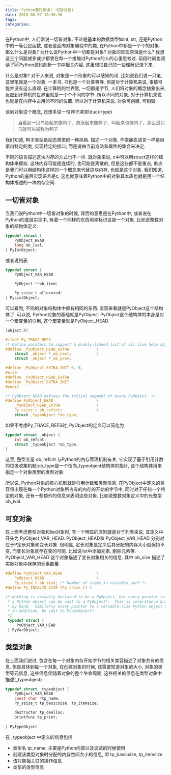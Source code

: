 ```yaml
---
title: Python源码解读(一切皆对象)
date: 2018-08-07 10:30:36
tags:
categories:
---
```


在Python中, 人们常说一切皆对象. 不论是基本的数据类型如int, str, 还是Python中的一等公民函数, 或者是面向对象编程中的类, 在Python中都是一个个的对象. 那么什么是对象? 为什么说Python中一切都是对象? 对象的实现原理是什么? 我想这三个问题或多或少都曾在每一个接触过Python的人的心里思考过. 前段时间也阅读了![Python源码剖析](https://book.douban.com/subject/3117898/)一书中相关内容, 这里想把自己的一些理解记录下来.

什么是对象? 对于人来说, 对象是一个形象的可以感知的词. 比如说我们说一只笔, 这里笔就是一个对象; 一本书, 书也是一个对象等等. 但是对于计算机来说, 事情可能并没有这么直观. 在计算机的世界里, 一切都是字节, 人们将对象的概念抽象出来, 反应到计算机的世界里就是一个个不同的字节. 所以不同的对象, 对于计算机来说也就是在内存中占用的不同的位置. 所以对于计算机来说, 对象可创建, 可销毁. 

谈到对象这个概念, 还想多说一句*鸭子类型*(duck type)

> 当看到一只鸟走起来像鸭子、游泳起来像鸭子、叫起来也像鸭子，那么这只鸟就可以被称为鸭子

我们知道, 鸭子类型是动态类型的一种风格. 描述一个对象, 不像静态语言一样是继承自特定的类, 实现特定的接口; 而是说由当前方法和属性的集合来决定.

不同的语言描述这块内存的方式也不一样. 就对象来说, c中可以用struct这样的结构体来模拟. 这块内存可能是连续的, 也可能是离散的, 但是这些都不是重点, 重点是我们可以用结构体这样的一个概念来代替这块内存, 也就是这个对象. 我们知道, Python的底层实现语言是c, 这也就意味着Python中的对象其本质也就是用一个结构体描述的一块内存空间. 

## 一切皆对象
当我们说Python中一切皆对象的时候, 背后的意思是在Python中, 或者说在Python的底层实现中, 有着一个同样的东西用来标识这是一个对象. 比如说整数对象的结构体定义:

```C
typedef struct {
    PyObject_HEAD
    long ob_ival;
} PyIntObject;
```

或者说列表
```c
typedef struct {
    PyObject_VAR_HEAD

    PyObject **ob_item;

    Py_ssize_t allocated;
} PyListObject;
```

可以看到, 不同的对象结构体中都有相同的东西. 直观来看就是PyObject这个结构体了. 可以说, Python对象的基础就是PyObject. PyObject这个结构体的本身是对一个宏变量的引用, 这个宏变量就是PyObject_HEAD.

```c
[object.h]

#ifdef Py_TRACE_REFS
/* Define pointers to support a doubly-linked list of all live heap objects. */
#define _PyObject_HEAD_EXTRA            \
    struct _object *_ob_next;           \
    struct _object *_ob_prev;

#define _PyObject_EXTRA_INIT 0, 0,
#else
#define _PyObject_HEAD_EXTRA
#define _PyObject_EXTRA_INIT
#endif

/* PyObject_HEAD defines the initial segment of every PyObject. */
#define PyObject_HEAD                   \
    _PyObject_HEAD_EXTRA                \
    Py_ssize_t ob_refcnt;               \
    struct _typeobject *ob_type;

```

如果不考虑Py_TRACE_REFS时, PyObject的定义可以简化为

```c
typedef struct _object {
    int ob_refcnt;
    struct _typeobject *ob_type;
}
```

这里, 整型变量 ob_refcnt 与Python的内存管理机制有关, 它实现了基于引用计数的垃圾收集机制;ob_type是一个指向_typeobject结构体的指针, 这个结构体用来指定一个对象类型的类型对象.

所以说, Python对象的核心机制就是引用计数和类型信息. 在PyObject中定义的类容将出现在每一个Python对象所占有的内存的开始的字节中, 同时对于任何一个特定的对象, 还有一些额外的信息来表明这些对象. 比如说整数对象定义中的长整型ob_ival.

## 可变对象
在上面考虑整型对象和list对象时, 有一个明显的区别就是对于列表来说, 其定义中开头为 PyObject_VAR_HEAD. PyObject_HEAD和 PyObject_VAR_HEAD 分别对应于P定长对象和变长对象. 很明显, 定长对象是定义后其分配的内存大小就保持不变, 而变长对象就存在变的可能. 比如说list中添加元素, 删除元素等. PyObject_VAR_HEAD 这个对象描述了变长对象相关的信息. 其中 ob_size 描述了实际对象中保存的元素数量. 

```c
#define PyObject_VAR_HEAD               \
    PyObject_HEAD                       \
    Py_ssize_t ob_size; /* Number of items in variable part */
#define Py_INVALID_SIZE (Py_ssize_t)-1

/* Nothing is actually declared to be a PyObject, but every pointer to
 * a Python object can be cast to a PyObject*.  This is inheritance built
 * by hand.  Similarly every pointer to a variable-size Python object can,
 * in addition, be cast to PyVarObject*.
 */
 typedef struct {
     PyObject_VAR_HEAD
 } PyVarObject;

```

## 类型对象

在上面我们说过, 包含在每一个对象内存开始字节的相关类容描述了对象共有的信息. 但是具体到每一个对象, 在创建对象的时候, 还需要知道对象的大小, 对象的类型等元信息, 这些信息伴随着对象的整个生命周期. 这些相关的信息在类型对象中描述(\_typeobject)

```c
typedef struct _typeobject {
    PyObject_VAR_HEAD
    const char *tp_name;
    Py_ssize_t tp_basicsize, tp_itemsize;

    destructor tp_dealloc;
    printfunc tp_print;
    ...
} PyTypeObject

```

在 \_typeobject 中定义的信息包括

- 类型名 tp_name, 主要是Python内部以及调试的时候使用
- 创建该类型对象时分配的内存空间大小的信息, 即 tp_basicsize, tp_itemsize
- 该对象相关联的操作信息
- 类型的类型信息
